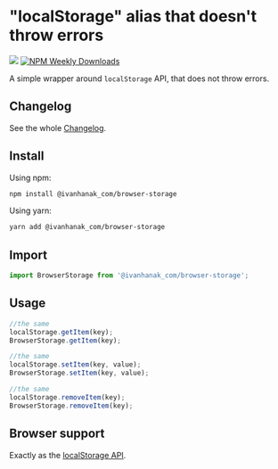 # "localStorage" alias that doesn't throw errors 

[![](https://flat.badgen.net/npm/v/@ivanhanak_com/browser-storage?icon=npm)](https://www.npmjs.com/package/@ivanhanak_com/browser-storage)
[![NPM Weekly Downloads](https://badgen.net/npm/dw/@ivanhanak_com/browser-storage)](https://www.npmjs.com/package/@ivanhanak_com/browser-storage)

A simple wrapper around `localStorage` API, that does not throw errors.  

## Changelog

See the whole [Changelog](/CHANGELOG.md).

## Install

Using npm:

```sh
npm install @ivanhanak_com/browser-storage
```

Using yarn:

```sh
yarn add @ivanhanak_com/browser-storage
```

## Import
```javascript
import BrowserStorage from '@ivanhanak_com/browser-storage';
```

## Usage
```javascript
//the same
localStorage.getItem(key);
BrowserStorage.getItem(key);

//the same
localStorage.setItem(key, value);
BrowserStorage.setItem(key, value);

//the same
localStorage.removeItem(key);
BrowserStorage.removeItem(key);
```

## Browser support
Exactly as the [localStorage API](https://developer.mozilla.org/en-US/docs/Web/API/Window/localStorage).